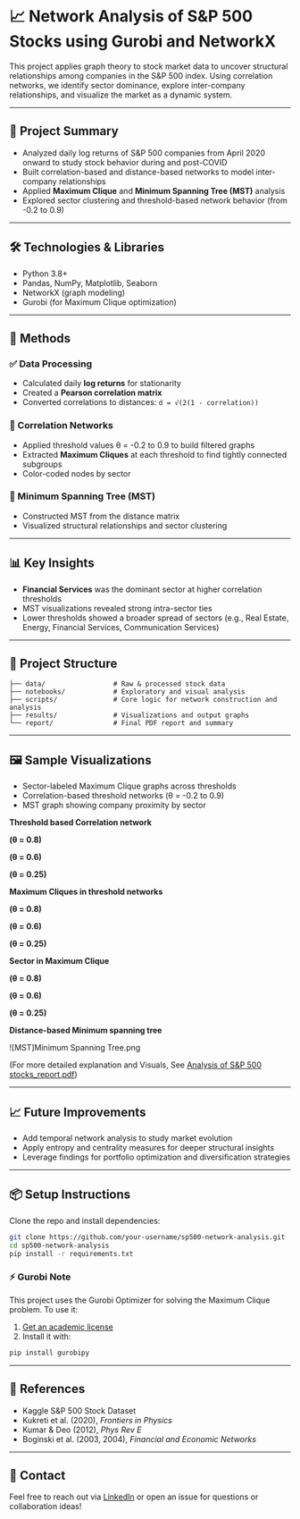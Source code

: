 # 📈 Network Analysis of S&P 500 Stocks using Gurobi and NetworkX

This project applies graph theory to stock market data to uncover structural relationships among companies in the S&P 500 index. Using correlation networks, we identify sector dominance, explore inter-company relationships, and visualize the market as a dynamic system.

---

## 🚀 Project Summary

- Analyzed daily log returns of S&P 500 companies from April 2020 onward to study stock behavior during and post-COVID
- Built correlation-based and distance-based networks to model inter-company relationships
- Applied **Maximum Clique** and **Minimum Spanning Tree (MST)** analysis
- Explored sector clustering and threshold-based network behavior (from -0.2 to 0.9)

---

## 🛠 Technologies & Libraries

- Python 3.8+
- Pandas, NumPy, Matplotlib, Seaborn
- NetworkX (graph modeling)
- Gurobi (for Maximum Clique optimization)

---

## 🧪 Methods

### ✅ Data Processing
- Calculated daily **log returns** for stationarity
- Created a **Pearson correlation matrix**
- Converted correlations to distances: `d = √(2(1 - correlation))`

### 🔗 Correlation Networks
- Applied threshold values θ = -0.2 to 0.9 to build filtered graphs
- Extracted **Maximum Cliques** at each threshold to find tightly connected subgroups
- Color-coded nodes by sector

### 🌳 Minimum Spanning Tree (MST)
- Constructed MST from the distance matrix
- Visualized structural relationships and sector clustering

---

## 📊 Key Insights

- **Financial Services** was the dominant sector at higher correlation thresholds
- MST visualizations revealed strong intra-sector ties
- Lower thresholds showed a broader spread of sectors (e.g., Real Estate, Energy, Financial Services, Communication Services)

---

## 📂 Project Structure

```
├── data/                 # Raw & processed stock data
├── notebooks/            # Exploratory and visual analysis
├── scripts/              # Core logic for network construction and analysis
├── results/              # Visualizations and output graphs
└── report/               # Final PDF report and summary
```

---

## 🖼 Sample Visualizations

- Sector-labeled Maximum Clique graphs across thresholds
- Correlation-based threshold networks (θ = -0.2 to 0.9)
- MST graph showing company proximity by sector

**Threshold based Correlation network**

**(θ = 0.8)**

**(θ = 0.6)**

**(θ = 0.25)**

**Maximum Cliques in threshold networks**

**(θ = 0.8)**

**(θ = 0.6)**

**(θ = 0.25)**

**Sector in Maximum Clique**

**(θ = 0.8)**

**(θ = 0.6)**

**(θ = 0.25)**

**Distance-based Minimum spanning tree**

![MST]Minimum Spanning Tree.png

(For more detailed explanation and Visuals, See [Analysis of S&P 500 stocks_report.pdf](./Analysis%20of%20S&P%20500%20stocks_report.pdf))

---

## 📈 Future Improvements

- Add temporal network analysis to study market evolution
- Apply entropy and centrality measures for deeper structural insights
- Leverage findings for portfolio optimization and diversification strategies

---

## 📦 Setup Instructions

Clone the repo and install dependencies:

```bash
git clone https://github.com/your-username/sp500-network-analysis.git
cd sp500-network-analysis
pip install -r requirements.txt
```

### ⚡ Gurobi Note
This project uses the Gurobi Optimizer for solving the Maximum Clique problem. To use it:

1. [Get an academic license](https://www.gurobi.com/academia/academic-program-and-licenses/)
2. Install it with:

```bash
pip install gurobipy
```

---

## 📒 References

- Kaggle S&P 500 Stock Dataset  
- Kukreti et al. (2020), *Frontiers in Physics*  
- Kumar & Deo (2012), *Phys Rev E*  
- Boginski et al. (2003, 2004), *Financial and Economic Networks*

---

## 📩 Contact

Feel free to reach out via [LinkedIn](https://www.linkedin.com/in/prannoy-k/) or open an issue for questions or collaboration ideas!
